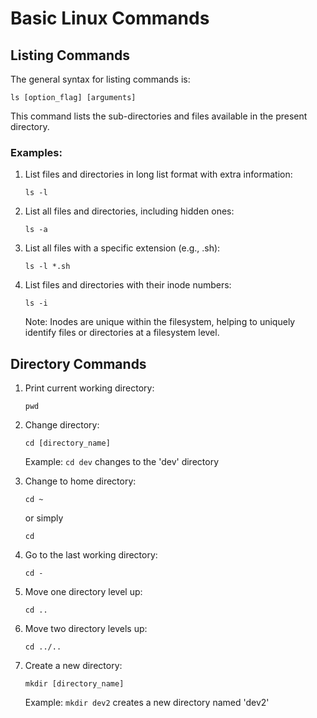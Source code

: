# Basic Linux Commands

## Listing Commands

The general syntax for listing commands is:

```
ls [option_flag] [arguments]
```

This command lists the sub-directories and files available in the present directory.

### Examples:

1. List files and directories in long list format with extra information:
   ```
   ls -l
   ```

2. List all files and directories, including hidden ones:
   ```
   ls -a
   ```

3. List all files with a specific extension (e.g., .sh):
   ```
   ls -l *.sh
   ```

4. List files and directories with their inode numbers:
   ```
   ls -i
   ```
   Note: Inodes are unique within the filesystem, helping to uniquely identify files or directories at a filesystem level.

## Directory Commands

1. Print current working directory:
   ```
   pwd
   ```

2. Change directory:
   ```
   cd [directory_name]
   ```
   Example: `cd dev` changes to the 'dev' directory

3. Change to home directory:
   ```
   cd ~
   ```
   or simply
   ```
   cd
   ```

4. Go to the last working directory:
   ```
   cd -
   ```

5. Move one directory level up:
   ```
   cd ..
   ```

6. Move two directory levels up:
   ```
   cd ../..
   ```

7. Create a new directory:
   ```
   mkdir [directory_name]
   ```
   Example: `mkdir dev2` creates a new directory named 'dev2'

